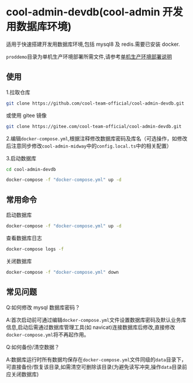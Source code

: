 # cool-admin-devdb(cool-admin 开发用数据库环境)

适用于快速搭建开发用数据库环境,包括 mysql8 及 redis.需要已安装 docker.

`proddemo`目录为单机生产环境部署所需文件,请参考[单机生产环境部署说明](proddemo/README.md)

## 使用

1.拉取仓库

```sh
git clone https://github.com/cool-team-official/cool-admin-devdb.git
```

或使用 gitee 镜像

```sh
git clone https://gitee.com/cool-team-official/cool-admin-devdb.git
```

2.编辑`docker-compose.yml`,根据注释修改数据库密码及库名（可选操作，如修改后注意同步修改`cool-admin-midway`中的`config.local.ts`中的相关配置）

3.启动数据库

```sh
cd cool-admin-devdb

docker-compose -f "docker-compose.yml" up -d
```

## 常用命令

启动数据库

```sh
docker-compose -f "docker-compose.yml" up -d
```

查看数据库日志

```sh
docker-compose logs -f
```

关闭数据库

```sh
docker-compose -f "docker-compose.yml" down
```

## 常见问题

Q:如何修改 mysql 数据库密码？

A:首次启动前可通过编辑`docker-compose.yml`文件设置数据库密码及默认业务库信息,启动后需通过数据库管理工具(如 navicat)连接数据库后修改,直接修改`docker-compose.yml`将不再起作用。

Q:如何备份/清空数据？

A:数据库运行时所有数据均保存在`docker-compose.yml`文件同级的`data`目录下，可直接备份/恢复该目录,如需清空可删除该目录(为避免读写冲突,操作`data`目录前应关闭数据库)
